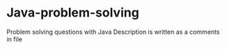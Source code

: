 # Java-problem-solving
Problem solving questions with Java Description is written as a comments in file
